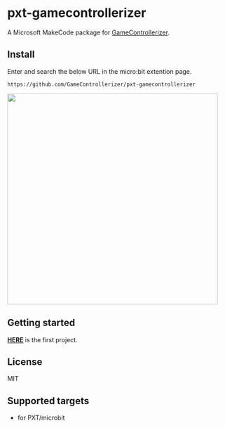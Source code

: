 # pxt-gamecontrollerizer
A Microsoft MakeCode package for [GameControllerizer](https://github.com/GameControllerizer/GameControllerizer).

## Install
Enter and search the below URL in the micro:bit extention page.
```
https://github.com/GameControllerizer/pxt-gamecontrollerizer
```
<img src="https://raw.githubusercontent.com/wiki/GameControllerizer/pxt-gamecontrollerizer/images/pxt_installation.png" width="480px">


## Getting started
**[HERE](https://makecode.microbit.org/_XiKHAKWMPMj5)** is the first project.

## License
MIT

## Supported targets
* for PXT/microbit
